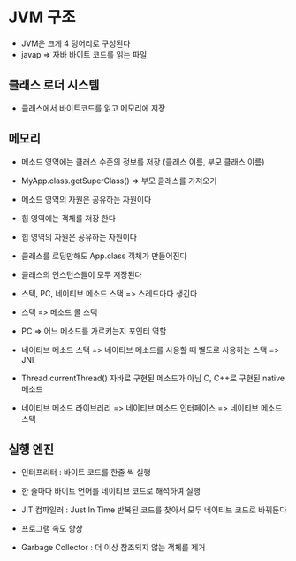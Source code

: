# JVM 구조

- JVM은 크게 4 덩어리로 구성된다
- javap => 자바 바이트 코드를 읽는 파일

## 클래스 로더 시스템

- 클래스에서 바이트코드를 읽고 메모리에 저장

## 메모리

- 메소드 영역에는 클래스 수준의 정보를 저장 (클래스 이름, 부모 클래스 이름)
- MyApp.class.getSuperClass() => 부모 클래스를 가져오기
- 메소드 영역의 자원은 공유하는 자원이다

- 힙 영역에는 객체를 저장 한다
- 힙 영역의 자원은 공유하는 자원이다
- 클래스를 로딩만해도 App.class 객체가 만들어진다
- 클래스의 인스턴스들이 모두 저장된다

- 스택, PC, 네이티브 메소드 스택 => 스레드마다 생긴다
- 스택 => 메소드 콜 스택
- PC => 어느 메소드를 가르키는지 포인터 역할
- 네이티브 메소드 스택 => 네이티브 메소드를 사용할 때 별도로 사용하는 스택 => JNI
- Thread.currentThread() 자바로 구현된 메소드가 아님 C, C++로 구현된 native 메소드

- 네이티브 메소드 라이브러리 => 네이티브 메소드 인터페이스 => 네이티브 메소드 스택

## 실행 엔진

- 인터프리터 : 바이트 코드를 한줄 씩 실행
- 한 줄마다 바이트 언어를 네이티브 코드로 해석하여 실행
- JIT 컴파일러 : Just In Time 반복된 코드를 찾아서 모두 네이티브 코드로 바꿔둔다
- 프로그램 속도 향상

- Garbage Collector : 더 이상 참조되지 않는 객체를 제거
